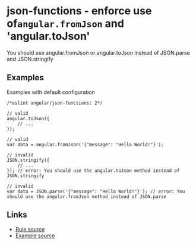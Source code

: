 <!-- WARNING: Generated documentation. Edit docs and examples in the rule and examples file ('rules/json-functions.js', 'examples/json-functions.js'). -->

# json-functions - enforce use of`angular.fromJson` and 'angular.toJson'

You should use angular.fromJson or angular.toJson instead of JSON.parse and JSON.stringify

## Examples

Examples with default configuration

    /*eslint angular/json-functions: 2*/

    // valid
    angular.toJson({
        // ...
    });

    // valid
    var data = angular.fromJson('{"message": "Hello World!"}');

    // invalid
    JSON.stringify({
        // ...
    }); // error: You should use the angular.toJson method instead of JSON.stringify

    // invalid
    var data = JSON.parse('{"message": "Hello World!"}'); // error: You should use the angular.fromJson method instead of JSON.parse

## Links

* [Rule source](../rules/json-functions.js)
* [Example source](../examples/json-functions.js)
